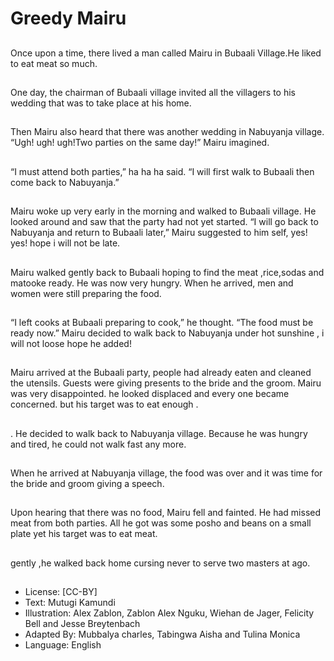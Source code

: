 # Greedy Mairu

##
Once upon a time, there lived a man
called Mairu in Bubaali Village.He
liked to eat meat so much.

##
One day, the chairman of Bubaali
village invited all the villagers to his
wedding that was to take place at
his home.

##
Then Mairu also heard that there
was another wedding in Nabuyanja
village.
“Ugh! ugh! ugh!Two parties on the
same day!” Mairu imagined.

##
“I must attend both parties,” ha ha
ha said. “I will first walk to Bubaali
then come back to Nabuyanja.”

##
Mairu woke up very early in the
morning and walked to Bubaali
village. He looked around and saw
that the party had not yet started.
“I will go back to Nabuyanja and
return to Bubaali later,” Mairu
suggested to him self, yes! yes!
hope i will not be late.

##
Mairu walked gently back to Bubaali
hoping to find the meat ,rice,sodas
and matooke ready. He was now
very hungry. When he arrived, men
and women were still preparing the
food.

##
“I left cooks at Bubaali preparing to
cook,” he thought. “The food must
be ready now.” Mairu decided to
walk back to Nabuyanja under hot
sunshine , i will not loose hope he
added!

##
Mairu arrived at the Bubaali party,
people had already eaten and
cleaned the utensils. Guests were
giving presents to the bride and the
groom. Mairu was very
disappointed. he looked displaced
and every one became concerned.
but his target was to eat enough .

##
. He decided to walk back to
Nabuyanja village. Because he was
hungry and tired, he could not walk
fast any more.

##
When he arrived at Nabuyanja
village, the food was over and it
was time for the bride and groom
giving a speech.

##
Upon hearing that there was no
food, Mairu fell and fainted. He had
missed meat from both parties. All
he got was some posho and beans
on a small plate yet his target was
to eat meat.

##
gently ,he walked back home
cursing never to serve two masters
at ago.

##
* License: [CC-BY]
* Text: Mutugi Kamundi
* Illustration: Alex Zablon, Zablon Alex Nguku, Wiehan de Jager, Felicity Bell and Jesse Breytenbach
* Adapted By: Mubbalya charles, Tabingwa Aisha and Tulina Monica
* Language: English
